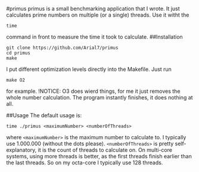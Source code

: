 #primus
    primus is a small benchmarking application that I wrote. It just calculates prime numbers on multiple (or a single) threads. Use it witht the 
```shell
time
```
command in front to measure the time it took to calculate.
##Installation
```shell
git clone https://github.com/Arial7/primus
cd primus
make
```
I put different optimization levels directly into the Makefile. Just run
```shell
make O2
```
for example.
!NOTICE: O3 does wierd things, for me it just removes the whole number calculation. The program instantly finishes, it does nothing at all.

##Usage
The default usage is:
```shell
time ./primus <maximumNumber> <numberOfThreads>
```
where ``<maximumNumber>`` is the maximum number to calculate to. I typically use 1.000.000 (without the dots please).
``<numberOfThreads>`` is pretty self-explanatory, it is the count of threads to calculate on. On multi-core systems, using more threads is better, as the first threads finish earlier than the last threads. So on my octa-core I typically use 128 threads. 

